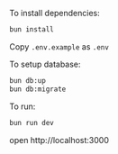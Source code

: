 To install dependencies:

```sh
bun install
```

Copy `.env.example` as `.env`

To setup database:

```sh
bun db:up
bun db:migrate
```

To run:

```sh
bun run dev
```

open http://localhost:3000
